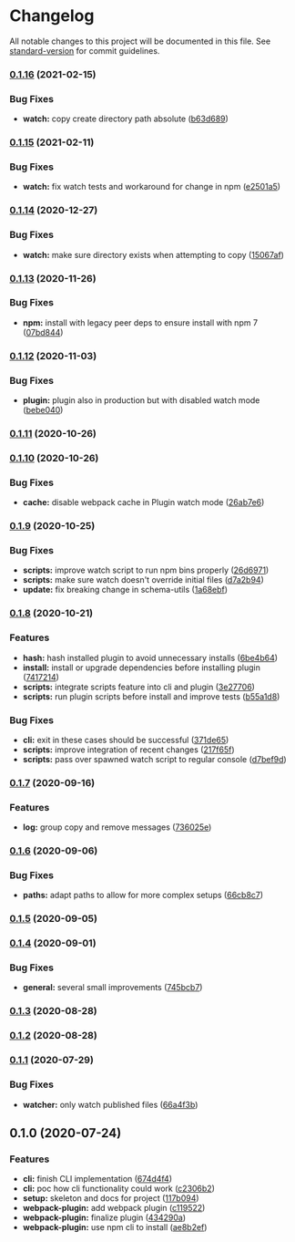 # Changelog

All notable changes to this project will be documented in this file. See [standard-version](https://github.com/conventional-changelog/standard-version) for commit guidelines.

### [0.1.16](https://github.com/tobua/synec/compare/v0.1.15...v0.1.16) (2021-02-15)


### Bug Fixes

* **watch:** copy create directory path absolute ([b63d689](https://github.com/tobua/synec/commit/b63d68930117163412205b3b5c43234a2b05a17a))

### [0.1.15](https://github.com/tobua/synec/compare/v0.1.14...v0.1.15) (2021-02-11)


### Bug Fixes

* **watch:** fix watch tests and workaround for change in npm ([e2501a5](https://github.com/tobua/synec/commit/e2501a594613ae73d3ddb23aa23ea6fd80aec3fb))

### [0.1.14](https://github.com/tobua/synec/compare/v0.1.13...v0.1.14) (2020-12-27)


### Bug Fixes

* **watch:** make sure directory exists when attempting to copy ([15067af](https://github.com/tobua/synec/commit/15067afaa644ff8a64cb1a41276d10b90e2d203c))

### [0.1.13](https://github.com/tobua/synec/compare/v0.1.12...v0.1.13) (2020-11-26)


### Bug Fixes

* **npm:** install with legacy peer deps to ensure install with npm 7 ([07bd844](https://github.com/tobua/synec/commit/07bd84499dbb06ec97297cb26c2e5accd3b1790e))

### [0.1.12](https://github.com/tobua/synec/compare/v0.1.11...v0.1.12) (2020-11-03)


### Bug Fixes

* **plugin:** plugin also in production but with disabled watch mode ([bebe040](https://github.com/tobua/synec/commit/bebe040b354dd10d3663c114a4d573398735cae8))

### [0.1.11](https://github.com/tobua/synec/compare/v0.1.10...v0.1.11) (2020-10-26)

### [0.1.10](https://github.com/tobua/synec/compare/v0.1.9...v0.1.10) (2020-10-26)


### Bug Fixes

* **cache:** disable webpack cache in Plugin watch mode ([26ab7e6](https://github.com/tobua/synec/commit/26ab7e6237743ffaa1b59edd078c00cb01cbe6d3))

### [0.1.9](https://github.com/tobua/synec/compare/v0.1.8...v0.1.9) (2020-10-25)


### Bug Fixes

* **scripts:** improve watch script to run npm bins properly ([26d6971](https://github.com/tobua/synec/commit/26d697118458250a488de86600b40c19ac8883aa))
* **scripts:** make sure watch doesn't override initial files ([d7a2b94](https://github.com/tobua/synec/commit/d7a2b94a5a18fe7fe06b7bb162ae746825bf1864))
* **update:** fix breaking change in schema-utils ([1a68ebf](https://github.com/tobua/synec/commit/1a68ebfff94b5b71ae2ef12a013bef47ef3f6eb2))

### [0.1.8](https://github.com/tobua/synec/compare/v0.1.7...v0.1.8) (2020-10-21)


### Features

* **hash:** hash installed plugin to avoid unnecessary installs ([6be4b64](https://github.com/tobua/synec/commit/6be4b64f3865c8daa75fe948ea907ed9807c6959))
* **install:** install or upgrade dependencies before installing plugin ([7417214](https://github.com/tobua/synec/commit/7417214cbf994425477ff8ebbca97f0f6754e695))
* **scripts:** integrate scripts feature into cli and plugin ([3e27706](https://github.com/tobua/synec/commit/3e27706eb5182f17b64bf2a7c16cc8be9fe6eef4))
* **scripts:** run plugin scripts before install and improve tests ([b55a1d8](https://github.com/tobua/synec/commit/b55a1d8560ac9073c0dbccca06c54aeef2580c6b))


### Bug Fixes

* **cli:** exit in these cases should be successful ([371de65](https://github.com/tobua/synec/commit/371de6524a5334e17b95d95d7b2688797e6e6729))
* **scripts:** improve integration of recent changes ([217f65f](https://github.com/tobua/synec/commit/217f65f292f79b5de8fb54a1c8a539a108275251))
* **scripts:** pass over spawned watch script to regular console ([d7bef9d](https://github.com/tobua/synec/commit/d7bef9d9343755f44a9ad7fa538973281936f70d))

### [0.1.7](https://github.com/tobua/synec/compare/v0.1.6...v0.1.7) (2020-09-16)


### Features

* **log:** group copy and remove messages ([736025e](https://github.com/tobua/synec/commit/736025e29c7edfd6b90e14cdf673046d4ef9f5df))

### [0.1.6](https://github.com/tobua/synec/compare/v0.1.5...v0.1.6) (2020-09-06)


### Bug Fixes

* **paths:** adapt paths to allow for more complex setups ([66cb8c7](https://github.com/tobua/synec/commit/66cb8c769a6481fd763bc05b863d208a85e5d729))

### [0.1.5](https://github.com/tobua/synec/compare/v0.1.4...v0.1.5) (2020-09-05)

### [0.1.4](https://github.com/tobua/synec/compare/v0.1.3...v0.1.4) (2020-09-01)


### Bug Fixes

* **general:** several small improvements ([745bcb7](https://github.com/tobua/synec/commit/745bcb7b86d7680106becabacffb219e960d30be))

### [0.1.3](https://github.com/tobua/synec/compare/v0.1.2...v0.1.3) (2020-08-28)

### [0.1.2](https://github.com/tobua/synec/compare/v0.1.1...v0.1.2) (2020-08-28)

### [0.1.1](https://github.com/tobua/synec/compare/v0.1.0...v0.1.1) (2020-07-29)


### Bug Fixes

* **watcher:** only watch published files ([66a4f3b](https://github.com/tobua/synec/commit/66a4f3bda487d842f04ba0a12b79e36d14b5c50f))

## 0.1.0 (2020-07-24)


### Features

* **cli:** finish CLI implementation ([674d4f4](https://github.com/tobua/synec/commit/674d4f4b60d6b5f94eb87631e2d1b0fb85a40bd8))
* **cli:** poc how cli functionality could work ([c2306b2](https://github.com/tobua/synec/commit/c2306b2857ade61c1a620d020924d976fe8d6de6))
* **setup:** skeleton and docs for project ([117b094](https://github.com/tobua/synec/commit/117b094035d965388575c3096a5a7995825034ab))
* **webpack-plugin:** add webpack plugin ([c119522](https://github.com/tobua/synec/commit/c11952206d4607a007be2243e7124e252b419671))
* **webpack-plugin:** finalize plugin ([434290a](https://github.com/tobua/synec/commit/434290a6006c569ca3747774a00a52c3bfa34b6e))
* **webpack-plugin:** use npm cli to install ([ae8b2ef](https://github.com/tobua/synec/commit/ae8b2ef7bd8965c95018dbaa7d13f373108ad738))
